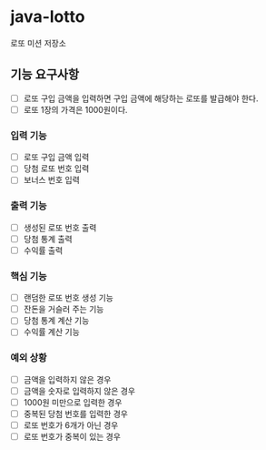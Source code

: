 # java-lotto

로또 미션 저장소

## 기능 요구사항

- [ ] 로또 구입 금액을 입력하면 구입 금액에 해당하는 로또를 발급해야 한다.
- [ ] 로또 1장의 가격은 1000원이다.

### 입력 기능

- [ ] 로또 구입 금액 입력
- [ ] 당첨 로또 번호 입력
- [ ] 보너스 번호 입력

### 출력 기능

- [ ] 생성된 로또 번호 출력
- [ ] 당첨 통계 출력
- [ ] 수익률 출력

### 핵심 기능

- [ ] 랜덤한 로또 번호 생성 기능
- [ ] 잔돈을 거슬러 주는 기능
- [ ] 당첨 통계 계산 기능
- [ ] 수익률 계산 기능

### 예외 상황

- [ ] 금액을 입력하지 않은 경우
- [ ] 금액을 숫자로 입력하지 않은 경우
- [ ] 1000원 미만으로 입력한 경우
- [ ] 중복된 당첨 번호를 입력한 경우
- [ ] 로또 번호가 6개가 아닌 경우
- [ ] 로또 번호가 중복이 있는 경우
